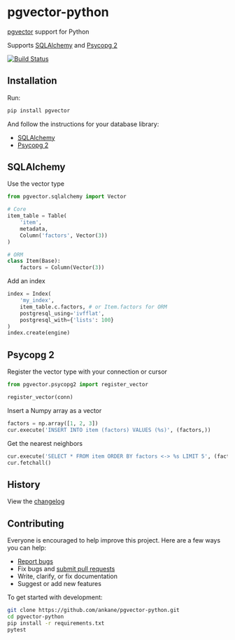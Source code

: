 # pgvector-python

[pgvector](https://github.com/ankane/pgvector) support for Python

Supports [SQLAlchemy](https://github.com/sqlalchemy/sqlalchemy) and [Psycopg 2](https://github.com/psycopg/psycopg2)

[![Build Status](https://github.com/ankane/pgvector-python/workflows/build/badge.svg?branch=master)](https://github.com/ankane/pgvector-python/actions)

## Installation

Run:

```sh
pip install pgvector
```

And follow the instructions for your database library:

- [SQLAlchemy](#sqlalchemy)
- [Psycopg 2](#psycopg-2)

## SQLAlchemy

Use the vector type

```python
from pgvector.sqlalchemy import Vector

# Core
item_table = Table(
    'item',
    metadata,
    Column('factors', Vector(3))
)

# ORM
class Item(Base):
    factors = Column(Vector(3))
```

Add an index

```python
index = Index(
    'my_index',
    item_table.c.factors, # or Item.factors for ORM
    postgresql_using='ivfflat',
    postgresql_with={'lists': 100}
)
index.create(engine)
```

## Psycopg 2

Register the vector type with your connection or cursor

```python
from pgvector.psycopg2 import register_vector

register_vector(conn)
```

Insert a Numpy array as a vector

```python
factors = np.array([1, 2, 3])
cur.execute('INSERT INTO item (factors) VALUES (%s)', (factors,))
```

Get the nearest neighbors

```python
cur.execute('SELECT * FROM item ORDER BY factors <-> %s LIMIT 5', (factors,))
cur.fetchall()
```

## History

View the [changelog](https://github.com/ankane/pgvector-python/blob/master/CHANGELOG.md)

## Contributing

Everyone is encouraged to help improve this project. Here are a few ways you can help:

- [Report bugs](https://github.com/ankane/pgvector-python/issues)
- Fix bugs and [submit pull requests](https://github.com/ankane/pgvector-python/pulls)
- Write, clarify, or fix documentation
- Suggest or add new features

To get started with development:

```sh
git clone https://github.com/ankane/pgvector-python.git
cd pgvector-python
pip install -r requirements.txt
pytest
```
